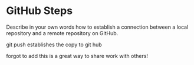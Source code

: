 # GitHub Steps

Describe in your own words how to establish a connection between a local repository and a remote repository on GitHub.

git push establishes the copy to git hub

forgot to add this is a great way to share work with others!